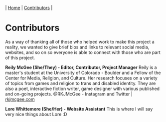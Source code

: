 | [Home](https://rkjmcgee.github.io/The-Pain-Rituals-Anthology/) | [Contributors](https://github.com/RKJMcGee/The-Pain-Rituals-Anthology/blob/main/Contributors.md) | 
# Contributors

As a way of thanking all of those who helped work to make this project a reality, we wanted to give brief bios and links to relevant social media, websites, and so on so everyone is able to connect with those who are part of this project.

**Reily McGee (She/They) - Editor, Contributor, Project Manager**
Reily is a master's student at the University of Colorado - Boulder and a Fellow of the Center for Media, Religion, and Culture. Her research focuses on a variety of topics from games and religion to trans and disabled identity. They are also a poet, interactive fiction writer, game designer with various published and on-going projects.
@RKJMcGee - Instagram and Twitter | [rkjmcgee.com](https://rkjmcgee.com)

**Lore Whittemore (She/Her) - Website Assistant**
This is where I will say very nice things about Lore :D
